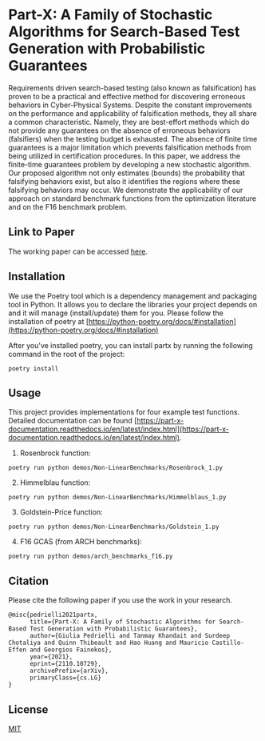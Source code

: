 # Part-X: A Family of Stochastic Algorithms for Search-Based Test Generation with Probabilistic Guarantees

Requirements driven search-based testing (also known as falsification) has proven to be a practical and effective method for discovering erroneous behaviors in Cyber-Physical Systems. Despite the constant improvements on the performance and applicability of falsification methods, they all share a common characteristic. Namely, they are best-effort methods which do not provide any guarantees on the absence of erroneous behaviors (falsifiers) when the testing budget is exhausted. The absence of finite time guarantees is a major limitation which prevents falsification methods from being utilized in certification procedures. In this paper, we address the finite-time guarantees problem by developing a new stochastic algorithm. Our proposed algorithm not only estimates (bounds) the probability that falsifying behaviors exist, but also it identifies the regions where these falsifying behaviors may occur. We demonstrate the applicability of our approach on standard benchmark functions from the optimization literature and on the F16 benchmark problem. 


## Link to Paper
The working paper can be accessed [here](https://arxiv.org/abs/2110.10729#).

## Installation
We use the Poetry tool which is a dependency management and packaging tool in Python. It allows you to declare the libraries your project depends on and it will manage (install/update) them for you. Please follow the installation of poetry at [https://python-poetry.org/docs/#installation](https://python-poetry.org/docs/#installation)

After you've installed poetry, you can install partx by running the following command in the root of the project: 

```
poetry install
```

## Usage

This project provides implementations for four example test functions. Detailed documentation can be found [https://part-x-documentation.readthedocs.io/en/latest/index.html](https://part-x-documentation.readthedocs.io/en/latest/index.html).

1. Rosenbrock function:

```
poetry run python demos/Non-LinearBenchmarks/Rosenbrock_1.py
```

2. Himmelblau function:

```
poetry run python demos/Non-LinearBenchmarks/Himmelblaus_1.py
```

3. Goldstein-Price function:
```
poetry run python demos/Non-LinearBenchmarks/Goldstein_1.py
```

4. F16 GCAS (from ARCH benchmarks):
```
poetry run python demos/arch_benchmarks_f16.py
```

## Citation
Please cite the following paper if you use the work in your research.
```
@misc{pedrielli2021partx,
      title={Part-X: A Family of Stochastic Algorithms for Search-Based Test Generation with Probabilistic Guarantees}, 
      author={Giulia Pedrielli and Tanmay Khandait and Surdeep Chotaliya and Quinn Thibeault and Hao Huang and Mauricio Castillo-Effen and Georgios Fainekos},
      year={2021},
      eprint={2110.10729},
      archivePrefix={arXiv},
      primaryClass={cs.LG}
}
```

## License
[MIT](https://choosealicense.com/licenses/mit/)

